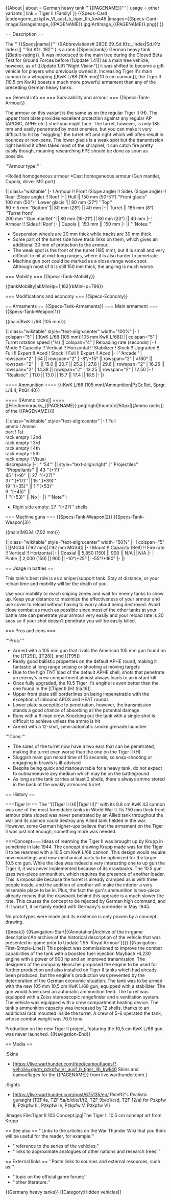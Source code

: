 {{About
| about = German heavy tank '''{{PAGENAME}}'''
| usage = other variants
| link = Tiger II (Family)
}}
{{Specs-Card
|code=germ_pzkpfw_VI_ausf_b_tiger_IIh_kwk46
|images={{Specs-Card-Image|GarageImage_{{PAGENAME}}.jpg|ArtImage_{{PAGENAME}}.png}}
}}

== Description ==
<!-- ''In the description, the first part should be about the history of the creation and combat usage of the vehicle, as well as its key features. In the second part, tell the reader about the ground vehicle in the game. Insert a screenshot of the vehicle, so that if the novice player does not remember the vehicle by name, he will immediately understand what kind of vehicle the article is talking about.'' -->

The '''{{Specs|name}}''' ([[Abbreviations#.28DE.29_Sd.Kfz._Index|Sd.Kfz. Index:]] '''Sd.Kfz. 182''') is a rank {{Specs|rank}} German heavy tank {{Battle-rating}}. It was introduced to the main tree during the Closed Beta Test for Ground Forces before [[Update 1.41]] as a main tree vehicle, however, as of [[Update 1.91 "Night Vision"]] it was shifted to become a gift vehicle for players who previously owned it. Increasing Tiger II's main cannon to a whopping [[KwK L/68 (105 mm)|10.5 cm cannon]], the Tiger II (10.5 cm Kw.K) boasts a much more powerful armament than any of the preceding German heavy tanks.

== General info ==
=== Survivability and armour ===
{{Specs-Tank-Armour}}
<!-- ''Describe armour protection. Note the most well protected and key weak areas. Appreciate the layout of modules as well as the number and location of crew members. Is the level of armour protection sufficient, is the placement of modules helpful for survival in combat? If necessary use a visual template to indicate the most secure and weak zones of the armour.'' -->
The armour on this variant is the same as on the regular Tiger II (H). The upper front plate provides excellent protection against any regular AP (APCBC, APHE etc.) shell you might face. The turret, however, is only 185 mm and easily penetrated by most enemies, but you can make it very difficult to hit by "wiggling" the turret left and right which will often result in bounces or non-pens. The lower glacis is a weak spot but the transmission right behind it often takes most of the shrapnel, it can catch fire pretty easily though, meaning researching FPE should be done as soon as possible.

'''Armour type:'''

*Rolled homogeneous armour
*Cast homogeneous armour (Gun mantlet, Cupola, driver MG port)

{| class="wikitable"
|-
! Armour !! Front (Slope angle) !! Sides (Slope angle) !! Rear (Slope angle) !! Roof
|-
| Hull || 150 mm (50-51°) ''Front glacis'' <br /> 100 mm (50°) ''Lower glacis''|| 80 mm (27°) ''Top'' <br> 80 + 5 mm ''Bottom''|| 80 mm (28°) || 40 mm
|-
| Turret || 185 mm (8°) ''Turret front'' <br> 200 mm ''Gun mantlet'' || 80 mm (19-21°) || 80 mm (20°) || 40 mm
|-
! Armour !! Sides !! Roof
|-
| Cupola || 150 mm || 150 mm
|-
|}
'''Notes:'''

* Suspension wheels are 20 mm thick while tracks are 30 mm thick.
* Some part of the turret side have track links on them, which gives an additional 30 mm of protection to the armour.
* The weak spot is the front of the turret (185 mm), but it is small and very difficult to hit at mid-long ranges, where it is also harder to penetrate.
* Machine gun port could be marked as a close-range weak spot. Although most of it is still 150 mm thick, the angling is much worse.

=== Mobility ===
{{Specs-Tank-Mobility}}
<!-- ''Write about the mobility of the ground vehicle. Estimate the specific power and manoeuvrability, as well as the maximum speed forwards and backwards.'' -->

{{tankMobility|abMinHp=1,162|rbMinHp=796}}

=== Modifications and economy ===
{{Specs-Economy}}

== Armaments ==
{{Specs-Tank-Armaments}}
=== Main armament ===
{{Specs-Tank-Weapon|1}}
<!-- ''Give the reader information about the characteristics of the main gun. Assess its effectiveness in a battle based on the reloading speed, ballistics and the power of shells. Do not forget about the flexibility of the fire, that is how quickly the cannon can be aimed at the target, open fire on it and aim at another enemy. Add a link to the main article on the gun: <code><nowiki>{{main|Name of the weapon}}</nowiki></code>. Describe in general terms the ammunition available for the main gun. Give advice on how to use them and how to fill the ammunition storage.'' -->
{{main|KwK L/68 (105 mm)}}

{| class="wikitable" style="text-align:center" width="100%"
|-
! colspan="5" | [[KwK L/68 (105 mm)|105 mm KwK L/68]] || colspan="5" | Turret rotation speed (°/s) || colspan="4" | Reloading rate (seconds)
|-
! Mode !! Capacity !! Vertical !! Horizontal !! Stabilizer
! Stock !! Upgraded !! Full !! Expert !! Aced
! Stock !! Full !! Expert !! Aced
|-
! ''Arcade''
| rowspan="2" | 54 || rowspan="2" | -8°/+15° || rowspan="2" | ±180° || rowspan="2" | - || 15.0 || 20.7 || 25.2 || 27.8 || 29.6 || rowspan="2" | 16.25 || rowspan="2" | 14.38 || rowspan="2" | 13.25 || rowspan="2" | 12.50
|-
! ''Realistic''
| 11.0 || 13.0 || 15.7 || 17.4 || 18.5
|-
|}

==== Ammunition ====
{{:KwK L/68 (105 mm)/Ammunition|PzGr.Rot, Sprgr. L/4.4, PzGr 40}}

==== [[Ammo racks]] ====
[[File:Ammoracks_{{PAGENAME}}.png|right|thumb|x250px|[[Ammo racks]] of the {{PAGENAME}}]]
<!-- '''Last updated: 2.15.1.70''' -->
{| class="wikitable" style="text-align:center"
|-
! Full<br>ammo
! Ammo<br>part
! 1st<br>rack empty
! 2nd<br>rack empty
! 3rd<br>rack empty
! 4th<br>rack empty
! 5th<br>rack empty
! Visual<br>discrepancy
|-
| '''54''' || style="text-align:right" | ''Projectiles''<br>''Propellants'' || 43&nbsp;''(+11)''<br>45&nbsp;''(+9)'' || 27&nbsp;''(+27)''<br>37&nbsp;''(+17)'' || 15&nbsp;''(+39)''<br>19&nbsp;''(+35)'' || 1&nbsp;''(+53)''<br>9&nbsp;''(+45)'' || &nbsp;<br>1&nbsp;''(+53)'' || No
|-
|}
'''Note''':

* Right side empty: 27&nbsp;''(+27)'' shells.

=== Machine guns ===
{{Specs-Tank-Weapon|2}}
{{Specs-Tank-Weapon|3}}
<!-- ''Offensive and anti-aircraft machine guns not only allow you to fight some aircraft but also are effective against lightly armoured vehicles. Evaluate machine guns and give recommendations on its use.'' -->
{{main|MG34 (7.92 mm)}}

{| class="wikitable" style="text-align:center" width="50%"
|-
! colspan="5" | [[MG34 (7.92 mm)|7.92 mm MG34]]
|-
! Mount !! Capacity (Belt) !! Fire rate !! Vertical !! Horizontal
|-
| Coaxial || 5,850 (150) || 900 || N/A || N/A
|-
| Pintle || 2,000 (150) || 900 || -10°/+25° || -55°/+160°
|-
|}

== Usage in battles ==
<!-- ''Describe the tactics of playing in the vehicle, the features of using vehicles in the team and advice on tactics. Refrain from creating a "guide" - do not impose a single point of view but instead give the reader food for thought. Describe the most dangerous enemies and give recommendations on fighting them. If necessary, note the specifics of the game in different modes (AB, RB, SB).'' -->
This tank's best role is as a sniper/support tank. Stay at distance, or your reload time and mobility will be the death of you.

Use your mobility to reach sniping zones and wait for enemy tanks to show up. Keep your distance to maximize the effectiveness of your armour and use cover to reload without having to worry about being destroyed. Avoid close combat as much as possible since most of the other tanks at your battle rate can penetrate your armour very easily and your reload rate is 20 secs so if your shot doesn't penetrate you will be easily killed.

=== Pros and cons ===
<!-- ''Summarise and briefly evaluate the vehicle in terms of its characteristics and combat effectiveness. Mark its pros and cons in a bulleted list. Try not to use more than 6 points for each of the characteristics. Avoid using categorical definitions such as "bad", "good" and the like - use substitutions with softer forms such as "inadequate" and "effective".'' -->

'''Pros:'''

* Armed with a 105 mm gun that rivals the American 105 mm gun found on the [[T29]], [[T28]], and [[T95]]
* Really good ballistic properties on the default APHE round, making it fantastic at long range sniping or shooting at moving targets
* Due to the high TNT load of the default APHE shell, shots that penetrate an enemy's crew compartment almost always leads to an instant kill
* Once fully upgraded, the 10.5 Tiger II's engine is even better than the one found in the [[Tiger II (H) Sla.16]]
* Upper front plate still borderlines on being impenetrable with the exception of inbound APDS and HEAT rounds
* Lower plate susceptible to penetration, however, the transmission stands a good chance of absorbing all the potential damage
* Runs with a 6-man crew. Knocking out the tank with a single shot is difficult to achieve unless the ammo is hit
* Armed with a 12-shot, semi-automatic smoke grenade launcher

'''Cons:'''

* The sides of the turret now have a two ears that can be penetrated, making the turret even worse than the one on the Tiger II (H)
* Sluggish main gun reload time of 15 seconds, so snap-shooting or engaging in brawls is ill-advised
* Despite being quick and manoeuvrable for a heavy tank, do not expect to outmanoeuvre any medium which may be on the battleground
* As long as the tank carries at least 2 shells, there's always ammo stored in the back of the weakly armoured turret

== History ==
<!-- ''Describe the history of the creation and combat usage of the vehicle in more detail than in the introduction. If the historical reference turns out to be too long, take it to a separate article, taking a link to the article about the vehicle and adding a block "/History" (example: <nowiki>https://wiki.warthunder.com/(Vehicle-name)/History</nowiki>) and add a link to it here using the <code>main</code> template. Be sure to reference text and sources by using <code><nowiki><ref></ref></nowiki></code>, as well as adding them at the end of the article with <code><nowiki><references /></nowiki></code>. This section may also include the vehicle's dev blog entry (if applicable) and the in-game encyclopedia description (under <code><nowiki>=== In-game description ===</nowiki></code>, also if applicable).'' -->
===Tiger II===
The ''[[Tiger II (H)|Tiger II]]'' with its 8.8 cm KwK 43 cannon was one of the most formidable tanks in World War II. Its 150 mm thick front armour plate sloped was never penetrated by an Allied tank throughout the war and its cannon could destroy any Allied tank fielded in the war. However, some German higher-ups believe that the armament on the Tiger II was just not enough, something more was needed.

===Concept===
Ideas of rearming the Tiger II was brought up by Krupp in sometime in late 1944. The concept drawing Krupp made was for the Tiger II to be rearmed with a 10.5 cm KwK L/68 cannon. This design would require new mountings and new mechanical parts to be optimized for the larger 10.5 cm gun. While the idea was indeed a very interesting one to up gun the Tiger II, it was never implemented because of its drawbacks. The 10.5 gun uses two-piece ammunition, which requires the presence of another loader. This is impossible because the turret is already cramped as is with three people inside, and the addition of another will make the interior a very miserable place to be in. Plus, the fact the gun's ammunition is two-piece already means that the drawback behind this upgrade is a much slower fire rate. This causes the concept to be rejected by German high command, and if it wasn't, it certainly ended with Germany's surrender in May 1945.

No prototypes were made and its existence is only proven by a concept drawing.

{{break}}
{{Navigation-Start|{{Annotation|Archive of the in-game description|An archive of the historical description of the vehicle that was presented in-game prior to Update 1.55 'Royal Armour'}}}}
{{Navigation-First-Simple-Line}}
This project was commissioned to improve the combat capabilities of the tank with a boosted fuel-injection Maybach HL230 engine with a power of 900 hp and an improved transmission. The designers of the company Henschel proposed the engine to be used for further production and also installed on Tiger II tanks which had already been produced, but the engine's production was prevented by the deterioration of the German economic situation. The tank was to be armed with the new 105 mm 10,5 cm KwK L/68 gun, equipped with a stabilizer. The gun would have used an automatic ammunition feed. The turret was equipped with a Zeiss stereoscopic rangefinder and a ventilation system. The vehicle was equipped with a crew compartment heating device. The tank's ammunition capacity was increased by 12 shells, thanks to an additional rack mounted inside the turret. A crew of 5-6 operated the tank, whose combat weight was 70.5 tons.

Production on the new Tiger II project, featuring the 10,5 cm KwK L/68 gun, was never launched.
{{Navigation-End}}

== Media ==
<!-- ''Excellent additions to the article would be video guides, screenshots from the game, and photos.'' -->

;Skins
* [https://live.warthunder.com/feed/camouflages/?vehicle=germ_pzkpfw_VI_ausf_b_tiger_IIh_kwk46 Skins and camouflages for the {{PAGENAME}} from live.warthunder.com.]

;Sights
* [https://live.warthunder.com/post/675135/en/ RideR2's Realistic gunsight (TZF4a, TZF 5a/b/d/e/f/f2, TZF 9b/b1/c/d, TZF 12/a) for Pzkpfw II, Pzkpfw III, Pzkpfw IV, Pzkpfw V, Pzkpfw VI]

;Images
<gallery mode="packed-hover"  heights="200">
File:Tiger II 105 Concept.jpg|The Tiger II 10.5 cm concept art from Krupp
</gallery>

== See also ==
''Links to the articles on the War Thunder Wiki that you think will be useful for the reader, for example:''
* ''reference to the series of the vehicles;''
* ''links to approximate analogues of other nations and research trees.''

== External links ==
''Paste links to sources and external resources, such as:''
* ''topic on the official game forum;''
* ''other literature.''

{{Germany heavy tanks}}
[[Category:Hidden vehicles]]